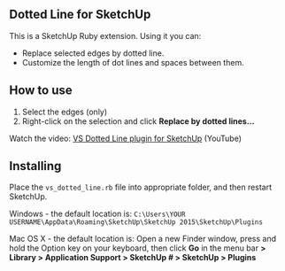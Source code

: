 ## Dotted Line for SketchUp

This is a SketchUp Ruby extension. Using it you can:

* Replace selected edges by dotted line.
* Customize the length of dot lines and spaces between them.

## How to use

1. Select the edges (only)
2. Right-click on the selection and click **Replace by dotted lines...**

Watch the video: [VS Dotted Line plugin for SketchUp](https://www.youtube.com/watch?v=Fs714SQXSdk&feature=youtu.be) (YouTube)

## Installing

Place the `vs_dotted_line.rb` file into appropriate folder, and then restart SketchUp.

Windows - the default location is:
`C:\Users\YOUR USERNAME\AppData\Roaming\SketchUp\SketchUp 2015\SketchUp\Plugins`

Mac OS X - the default location is:
Open a new Finder window, press and hold the Option key on your keyboard, then click **Go** in the menu bar **> Library > Application Support > SketchUp # > SketchUp > Plugins**
